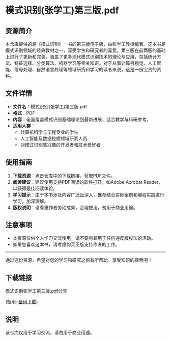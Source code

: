 # 模式识别(张学工)第三版.pdf

## 资源简介

本仓库提供的是《模式识别》一书的第三版电子版，由张学工教授编著。这本书是模式识别领域的经典教材之一，深受学生和研究者的喜爱。第三版在前两版的基础上进行了更新和完善，涵盖了更多现代模式识别技术的理论与应用，包括统计方法、特征选择、分类算法、机器学习等相关知识。对于从事计算机视觉、人工智能、信号处理、自然语言处理等领域研究和学习的读者来说，这是一份宝贵的资料。

## 文件详情

- **文件名**：模式识别(张学工)第三版.pdf
- **格式**：PDF
- **内容**：全面覆盖模式识别基础理论到最新进展，适合教学与科研参考。
- **适用人群**：
  - 计算机科学与工程专业的学生
  - 人工智能及数据挖掘领域研究人员
  - 对模式识别感兴趣的开发者和技术爱好者

## 使用指南

1. **下载资源**：点击仓库中的下载链接，获取PDF文件。
2. **阅读建议**：建议使用支持PDF阅读的软件打开，如Adobe Acrobat Reader，以获得最佳阅读体验。
3. **学习提示**：由于本书涉及内容广泛且深入，推荐结合实际案例和编程实践进行学习，加深理解。
4. **版权说明**：请尊重作者劳动成果，合理使用，勿用于商业用途。

## 注意事项

- 本资源仅供个人学习交流使用，请不要将其用于任何违反版权法的活动。
- 如果您喜欢这本书，请考虑购买正版支持作者的工作。

---

通过这份资源，希望对您的学习和研究之旅有所帮助。享受知识的探索吧！

## 下载链接
[模式识别张学工第三版.pdf分享](https://pan.quark.cn/s/9b154e6d0f9f) 

(备用: [备用下载](https://pan.baidu.com/s/1-cz5zWTtcLgi5cft5c2XsQ?pwd=1234))

## 说明

该仓库仅用于学习交流，请勿用于商业用途。
